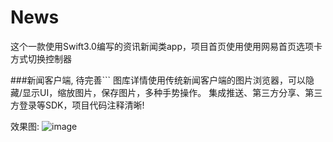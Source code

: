 # News

这个一款使用Swift3.0编写的资讯新闻类app，项目首页使用使用网易首页选项卡方式切换控制器

###新闻客户端, 待完善```
图库详情使用传统新闻客户端的图片浏览器，可以隐藏/显示UI，缩放图片，保存图片，多种手势操作。
集成推送、第三方分享、第三方登录等SDK，项目代码注释清晰!



效果图: ![image](http://ww2.sinaimg.cn/large/c3a20316gw1f9qtd83ukqg20ai0j7u0x.gif)


